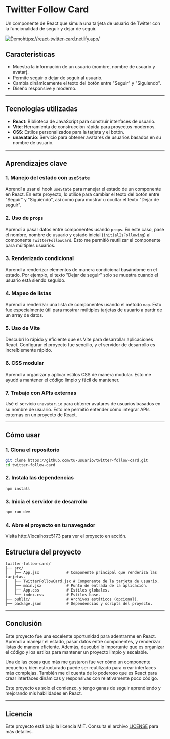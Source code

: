 # Twitter Follow Card

Un componente de React que simula una tarjeta de usuario de Twitter con la funcionalidad de seguir y dejar de seguir.

![Demo](https://via.placeholder.com/500x300)https://react-twitter-card.netlify.app/

## Características

- Muestra la información de un usuario (nombre, nombre de usuario y avatar).
- Permite seguir o dejar de seguir al usuario.
- Cambia dinámicamente el texto del botón entre "Seguir" y "Siguiendo".
- Diseño responsive y moderno.

---

## Tecnologías utilizadas

- **React**: Biblioteca de JavaScript para construir interfaces de usuario.
- **Vite**: Herramienta de construcción rápida para proyectos modernos.
- **CSS**: Estilos personalizados para la tarjeta y el botón.
- **unavatar.io**: Servicio para obtener avatares de usuarios basados en su nombre de usuario.

---

## Aprendizajes clave

### 1. Manejo del estado con `useState`
Aprendí a usar el hook `useState` para manejar el estado de un componente en React. En este proyecto, lo utilicé para cambiar el texto del botón entre "Seguir" y "Siguiendo", así como para mostrar u ocultar el texto "Dejar de seguir".

### 2. Uso de `props`
Aprendí a pasar datos entre componentes usando `props`. En este caso, pasé el nombre, nombre de usuario y estado inicial (`initialIsFollowing`) al componente `TwitterFollowCard`. Esto me permitió reutilizar el componente para múltiples usuarios.

### 3. Renderizado condicional
Aprendí a renderizar elementos de manera condicional basándome en el estado. Por ejemplo, el texto "Dejar de seguir" solo se muestra cuando el usuario está siendo seguido.

### 4. Mapeo de listas
Aprendí a renderizar una lista de componentes usando el método `map`. Esto fue especialmente útil para mostrar múltiples tarjetas de usuario a partir de un array de datos.

### 5. Uso de Vite
Descubrí lo rápido y eficiente que es Vite para desarrollar aplicaciones React. Configurar el proyecto fue sencillo, y el servidor de desarrollo es increíblemente rápido.

### 6. CSS modular
Aprendí a organizar y aplicar estilos CSS de manera modular. Esto me ayudó a mantener el código limpio y fácil de mantener.

### 7. Trabajo con APIs externas
Usé el servicio `unavatar.io` para obtener avatares de usuarios basados en su nombre de usuario. Esto me permitió entender cómo integrar APIs externas en un proyecto de React.

---

## Cómo usar

### 1. Clona el repositorio

```bash
git clone https://github.com/tu-usuario/twitter-follow-card.git
cd twitter-follow-card
```

### 2. Instala las dependencias
```bash
npm install
```

### 3. Inicia el servidor de desarrollo
```bash
npm run dev
```

### 4. Abre el proyecto en tu navegador

Visita http://localhost:5173 para ver el proyecto en acción.

## Estructura del proyecto
```
twitter-follow-card/
├── src/
│   ├── App.jsx            # Componente principal que renderiza las tarjetas.
│   ├── TwitterFollowCard.jsx # Componente de la tarjeta de usuario.
│   ├── main.jsx           # Punto de entrada de la aplicación.
│   ├── App.css            # Estilos globales.
│   └── index.css          # Estilos base.
├── public/                # Archivos estáticos (opcional).
├── package.json           # Dependencias y scripts del proyecto.
```

---

## Conclusión

Este proyecto fue una excelente oportunidad para adentrarme en React. Aprendí a manejar el estado, pasar datos entre componentes, y renderizar listas de manera eficiente. Además, descubrí lo importante que es organizar el código y los estilos para mantener un proyecto limpio y escalable.

Una de las cosas que más me gustaron fue ver cómo un componente pequeño y bien estructurado puede ser reutilizado para crear interfaces más complejas. También me di cuenta de lo poderoso que es React para crear interfaces dinámicas y responsivas con relativamente poco código.

Este proyecto es solo el comienzo, y tengo ganas de seguir aprendiendo y mejorando mis habilidades en React.

---

## Licencia

Este proyecto está bajo la licencia MIT. Consulta el archivo [LICENSE](LICENSE) para más detalles.
